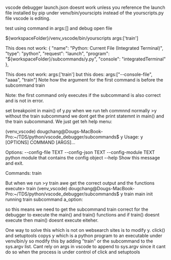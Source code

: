 vscode debugger launch.json doesnt work unless you reference the launch file installed by pip under venv/bin/yourscipts instead of the yourscripts.py file vscode is editing. 

test using command in args:[] and debug open file

${workspaceFolder}/venv_vscode/bin/yourscripts
args:['train']

This does not work:
   {
      "name": "Python: Current File (Integrated Terminal)",
      "type": "python",
      "request": "launch",
      "program": "${workspaceFolder}/subcommands/y.py",
      "console": "integratedTerminal"
    },

This does not work:
args:['train']
but this does:
args:["--console-file", "aaaa", "train"]
Note how the argument for the first command is before the subcommand train

Note: the first command only executes if the subcommand is also correct and is not in error. 

set breakpoint in main() of y.py
when we run teh commnnd normally >y without the train subcommand we dont get the print
statemnt in main() and the train subcommand. We just get teh help menu: 

(venv_vscode) dougchang@Dougs-MacBook-Pro:~/TDS/python/vscode_debugger/subcommands$ y
Usage: y [OPTIONS] COMMAND [ARGS]...

Options:
  --config-file TEXT
  --config-json TEXT
  --config-module TEXT  python module that contains the config object
  --help                Show this message and exit.

Commands:
  train

But when we run >y train awe get the correct output and the functions execute>
  train
(venv_vscode) dougchang@Dougs-MacBook-Pro:~/TDS/python/vscode_debugger/subcommands$ y train
main
init running
train subcommand a_option: 

so this means we need to get the subcommand train correct for the debugger to execute the main() and train() functions
and if train() doesnt execute then main() doesnt execute eiteher. 


One way to solve this which is not on websearch sites is to modify y. click() and setuptools copys y which is a python program 
to an executable under venv/bin/y so modify this by adding "train" or the 
subcommand to the sys.argv list. Cant rely on args in vscode to append to 
sys.argv since it cant do so when the process is under control of click and setuptools
